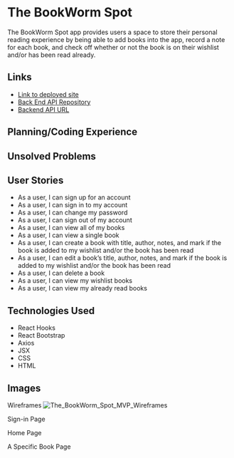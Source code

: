 # The BookWorm Spot

The BookWorm Spot app provides users a space to store their personal reading experience by being able to add books into the app, record a note for each book, and check off whether or not the book is on their wishlist and/or has been read already.

## Links
- [Link to deployed site]()
- [Back End API Repository](https://github.com/huangc909/the_bookworm_spot_api)
- [Backend API URL]()


## Planning/Coding Experience


## Unsolved Problems


## User Stories
- As a user, I can sign up for an account
- As a user, I can sign in to my account
- As a user, I can change my password
- As a user, I can sign out of my account
- As a user, I can view all of my books
- As a user, I can view a single book
- As a user, I can create a book with title, author, notes, and mark if the book is added to my wishlist and/or the book has been read
- As a user, I can edit a book’s title, author, notes, and mark if the book is added to my wishlist and/or the book has been read
- As a user, I can delete a book
- As a user, I can view my wishlist books
- As a user, I can view my already read books

## Technologies Used
- React Hooks
- React Bootstrap
- Axios
- JSX
- CSS
- HTML

## Images
Wireframes
![The_BookWorm_Spot_MVP_Wireframes](https://media.git.generalassemb.ly/user/28180/files/afa63300-d703-11ea-8cae-87af2f1206d7)

Sign-in Page


Home Page


A Specific Book Page
